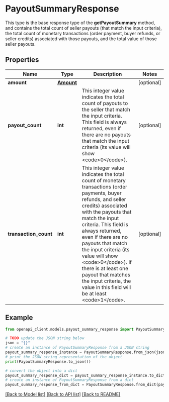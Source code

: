 # PayoutSummaryResponse

This type is the base response type of the <strong>getPayoutSummary</strong> method, and contains the total count of seller payouts (that match the input criteria), the total count of monetary transactions (order payment, buyer refunds, or seller credits) associated with those payouts, and the total value of those seller payouts.

## Properties

Name | Type | Description | Notes
------------ | ------------- | ------------- | -------------
**amount** | [**Amount**](Amount.md) |  | [optional] 
**payout_count** | **int** | This integer value indicates the total count of payouts to the seller that match the input criteria. This field is always returned, even if there are no payouts that match the input criteria (its value will show &lt;code&gt;0&lt;/code&gt;). | [optional] 
**transaction_count** | **int** | This integer value indicates the total count of monetary transactions (order payments, buyer refunds, and seller credits) associated with the payouts that match the input criteria. This field is always returned, even if there are no payouts that match the input criteria (its value will show &lt;code&gt;0&lt;/code&gt;). If there is at least one payout that matches the input criteria, the value in this field will be at least &lt;code&gt;1&lt;/code&gt;. | [optional] 

## Example

```python
from openapi_client.models.payout_summary_response import PayoutSummaryResponse

# TODO update the JSON string below
json = "{}"
# create an instance of PayoutSummaryResponse from a JSON string
payout_summary_response_instance = PayoutSummaryResponse.from_json(json)
# print the JSON string representation of the object
print(PayoutSummaryResponse.to_json())

# convert the object into a dict
payout_summary_response_dict = payout_summary_response_instance.to_dict()
# create an instance of PayoutSummaryResponse from a dict
payout_summary_response_from_dict = PayoutSummaryResponse.from_dict(payout_summary_response_dict)
```
[[Back to Model list]](../README.md#documentation-for-models) [[Back to API list]](../README.md#documentation-for-api-endpoints) [[Back to README]](../README.md)


